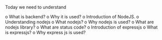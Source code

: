 Today we need to understand

o What is backend?
o Why it is used?
o Introduction of NodeJS.
o Understanding nodejs
o What nodejs?
o Why nodejs is used?
o What are nodejs library?
o What are status code?
o Introduction of expressjs
o What is expressjs?
o Why express js is used?
